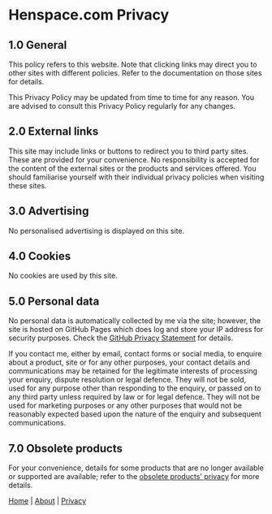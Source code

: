 # Henspace.com Privacy

## 1.0 General

This policy refers to this website. Note that clicking links may direct you to other sites with different policies. Refer to the documentation on those sites for details.

This Privacy Policy may be updated from time to time for any reason. You are advised to consult this Privacy Policy regularly for any changes.

## 2.0 External links

This site may include links or buttons to redirect you to third party sites. These are provided for your convenience. No responsibility is accepted for the content of the external sites or the products and services offered. You should familiarise yourself with their individual privacy policies when visiting these sites.

## 3.0 Advertising

No personalised advertising is displayed on this site.

## 4.0 Cookies

No cookies are used by this site.

## 5.0 Personal data

No personal data is automatically collected by me via the site; however, the site is hosted on GitHub Pages which does log and store your IP address for security purposes.
Check the [GitHub Privacy Statement](https://docs.github.com/en/site-policy/privacy-policies/github-privacy-statement) for details.

If you contact me, either by email, contact forms or social media, to enquire about a product, site or for any other purposes, your contact details and communications may be retained for the legitimate interests of processing your enquiry, dispute resolution or legal defence. They will not be sold, used for any purpose other than responding to the enquiry, or passed on to any third party unless required by law or for legal defence. They will not be used for marketing purposes or any other purposes that would not be reasonably expected based upon the nature of the enquiry and subsequent communications.

## 7.0 Obsolete products

For your convenience, details for some products that are no longer available or supported are available; refer to the [obsolete products' privacy](privacy_obsolete.md) for more details.

[Home](index.md) | [About](about.md) | [Privacy](privacy.md)
